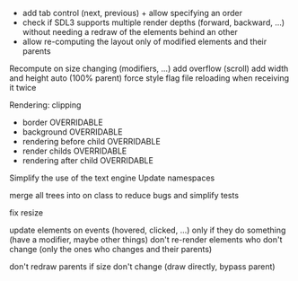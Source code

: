 - add tab control (next, previous) + allow specifying an order
- check if SDL3 supports multiple render depths (forward, backward, ...) without needing a redraw of the elements behind an other
- allow re-computing the layout only of modified elements and their parents

Recompute on size changing (modifiers, ...)
add overflow (scroll)
add width and height auto (100% parent)
force style flag file reloading when receiving it twice


Rendering:
clipping

- border OVERRIDABLE
- background OVERRIDABLE
- rendering before child OVERRIDABLE
- render childs OVERRIDABLE
- rendering after child OVERRIDABLE

Simplify the use of the text engine
Update namespaces

merge all trees into on class to reduce bugs and simplify tests

fix resize

update elements on events (hovered, clicked, ...) only if they do something (have a modifier, maybe other things)
don't re-render elements who don't change (only the ones who changes and their parents)

don't redraw parents if size don't change (draw directly, bypass parent)